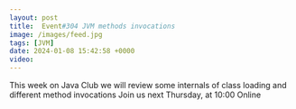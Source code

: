 ```yaml
---
layout: post
title:  Event#304 JVM methods invocations
image: /images/feed.jpg
tags: [JVM]
date: 2024-01-08 15:42:58 +0000
video: 
---
```


This week on Java Club we will review some internals of class loading and different method invocations
Join us next Thursday, at 10:00 Online
